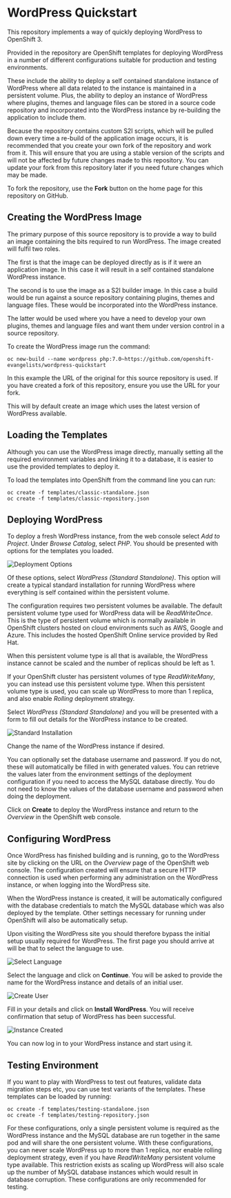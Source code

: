 WordPress Quickstart
====================

This repository implements a way of quickly deploying WordPress to OpenShift 3.

Provided in the repository are OpenShift templates for deploying WordPress in a number of different configurations suitable for production and testing environments.

These include the ability to deploy a self contained standalone instance of WordPress where all data related to the instance is maintained in a persistent volume. Plus, the ability to deploy an instance of WordPress where plugins, themes and language files can be stored in a source code repository and incorporated into the WordPress instance by re-building the application to include them.

Because the repository contains custom S2I scripts, which will be pulled down every time a re-build of the application image occurs, it is recommended that you create your own fork of the repository and work from it. This will ensure that you are using a stable version of the scripts and will not be affected by future changes made to this repository. You can update your fork from this repository later if you need future changes which may be made.

To fork the repository, use the **Fork** button on the home page for this repository on GitHub.

Creating the WordPress Image
----------------------------

The primary purpose of this source repository is to provide a way to build an image containing the bits required to run WordPress. The image created will fulfil two roles.

The first is that the image can be deployed directly as is if it were an application image. In this case it will result in a self contained standalone WordPress instance.

The second is to use the image as a S2I builder image. In this case a build would be run against a source repository containing plugins, themes and language files. These would be incorporated into the WordPress instance.

The latter would be used where you have a need to develop your own plugins, themes and language files and want them under version control in a source repository.

To create the WordPress image run the command:

```
oc new-build --name wordpress php:7.0~https://github.com/openshift-evangelists/wordpress-quickstart
```

In this example the URL of the original for this source repository is used. If you have created a fork of this repository, ensure you use the URL for your fork.

This will by default create an image which uses the latest version of WordPress available.

Loading the Templates
---------------------

Although you can use the WordPress image directly, manually setting all the required environment variables and linking it to a database, it is easier to use the provided templates to deploy it.

To load the templates into OpenShift from the command line you can run:

```
oc create -f templates/classic-standalone.json
oc create -f templates/classic-repository.json
```

Deploying WordPress
-------------------

To deploy a fresh WordPress instance, from the web console select _Add to Project_. Under _Browse Catalog_, select _PHP_. You should be presented with options for the templates you loaded.

![Deployment Options](./screenshots/browse-catalog-wordpress.png)

Of these options, select _WordPress (Standard Standalone)_. This option will create a typical standard installation for running WordPress where everything is self contained within the persistent volume.

The configuration requires two persistent volumes be available. The default persistent volume type used for WordPress data will be _ReadWriteOnce_. This is the type of persistent volume which is normally available in OpenShift clusters hosted on cloud environments such as AWS, Google and Azure. This includes the hosted OpenShift Online service provided by Red Hat.

When this persistent volume type is all that is available, the WordPress instance cannot be scaled and the number of replicas should be left as 1.

If your OpenShift cluster has persistent volumes of type _ReadWriteMany_, you can instead use this persistent volume type. When this persistent volume type is used, you can scale up WordPress to more than 1 replica, and also enable _Rolling_ deployment strategy.

Select _WordPress (Standard Standalone)_ and you will be presented with a form to fill out details for the WordPress instance to be created.

![Standard Installation](./screenshots/wordpress-standard-standalone.png)

Change the name of the WordPress instance if desired.

You can optionally set the database username and password. If you do not, these will automatically be filled in with generated values. You can retrieve the values later from the environment settings of the deployment configuration if you need to access the MySQL database directly. You do not need to know the values of the database username and password when doing the deployment.

Click on **Create** to deploy the WordPress instance and return to the _Overview_ in the OpenShift web console.

Configuring WordPress
---------------------

Once WordPress has finished building and is running, go to the WordPress site by clicking on the URL on the _Overview_ page of the OpenShift web console. The configuration created will ensure that a secure HTTP connection is used when performing any administration on the WordPress instance, or when logging into the WordPress site.

When the WordPress instance is created, it will be automatically configured with the database credentials to match the MySQL database which was also deployed by the template. Other settings necessary for running under OpenShift will also be automatically setup.

Upon visiting the WordPress site you should therefore bypass the initial setup usually required for WordPress. The first page you should arrive at will be that to select the language to use.

![Select Language](./screenshots/wordpress-select-language.png)

Select the language and click on **Continue**. You will be asked to provide the name for the WordPress instance and details of an initial user.

![Create User](./screenshots/wordpress-create-user.png)

Fill in your details and click on **Install WordPress**. You will receive confirmation that setup of WordPress has been successful.

![Instance Created](./screenshots/wordpress-instance-created.png)

You can now log in to your WordPress instance and start using it.

Testing Environment
-------------------

If you want to play with WordPress to test out features, validate data migration steps etc, you can use test variants of the templates. These templates can be loaded by running:

```
oc create -f templates/testing-standalone.json
oc create -f templates/testing-repository.json
```

For these configurations, only a single persistent volume is required as the WordPress instance and the MySQL database are run together in the same pod and will share the one persistent volume. With these configurations, you can never scale WordPress up to more than 1 replica, nor enable rolling deployment strategy, even if you have _ReadWriteMany_ persistent volume type available. This restriction exists as scaling up WordPress will also scale up the number of MySQL database instances which would result in database corruption. These configurations are only recommended for testing.
